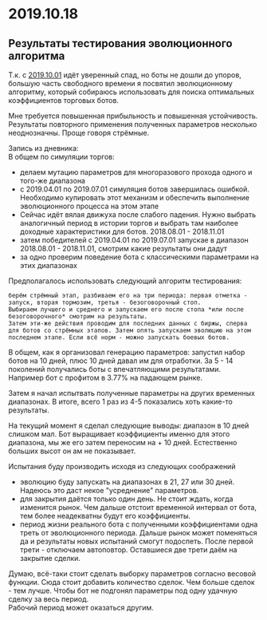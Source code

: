 # 2019.10.18
## Результаты тестирования эволюционного алгоритма
Т.к. с [2019.10.01](2019.10.01.md) идёт уверенный спад, но боты не дошли до упоров, большую часть свободного времени я посвятил эволюционному алгоритму, который собираюсь использовать для поиска оптимальных коэффициентов торговых ботов.

Мне требуется повышенная прибыльность и повышенная устойчивость.  
Результаты повторного применения полученных параметров несколько неоднозначны. Проще говоря стрёмные.

Запись из дневника:  
В общем по симуляции торгов:
 - делаем мутацию параметров для многоразового прохода одного и того-же диапазона
 - с 2019.04.01 по 2019.07.01 симуляция ботов завершилась ошибкой. Необходимо купировать этот механизм и обеспечить выполнение эволюционного процесса на этом этапе
 - Сейчас идёт вялая движуха после слабого падения. Нужно выбрать аналогичный период в истории торгов и выбрать там наиболее доходные характеристики для ботов. 2018.08.01 - 2018.11.01
 - затем победителей с 2019.04.01 по 2019.07.01 запускае в диапазон 2018.08.01 - 2018.11.01, смотрим какие результаты они дадут
 - за одно проверим поведение бота с классическими параметрами на этих диапазонах

Предполагалось использовать следующий алгоритм тестирования:
```
берём стрёмный этап, разбиваем его на три периода: первая отметка - запуск, вторая тормозим, третья - безоговорочный стоп.  
Выбираем лучшего и среднего и запускаем его после стопа *или после безоговорочного* смотрим на результаты.  
Затем эти-же действия проводим для последних данных с биржы, сперва для ботов со стрёмных этапов. Затем опять запускаем эволюцию на этом последнем этапе. Если всё норм - можно запускать боевых ботов.
```

В общем, как я организовал генерацию параметров:
запустил набор ботов на 10 дней, плюс 10 дней давал им для отработки. За 5 - 14 поколений получались боты с впечатляющими результатами.  
Например бот с профитом в 3.77% на падающем рынке.

Затем я начал испытвать полученные параметры на других временных диапазонах. В итоге, всего 1 раз из 4-5 показались хоть какие-то результаты.

На текущий момент я сделал следующие выводы: диапазон в 10 дней слишком мал. Бот выращивает коэффициенты именно для этого диапазона, мы же его затем переносим на + 10 дней. Естественно больших высот он ам не показывает.

Испытания буду производить исходя из следующих соображений
 - эволюцию буду запускать на диапазонах в 21, 27 или 30 дней. Надеюсь это даст некое "усреднение" параметров.
 - для закрытия даётся только один день. Не стоит ждать, когда изменится рынок. Чем дальше отстоит временной интервал от бота, тем более неадекватны будут его коэффициенты.
 - период жизни реального бота с полученными коэффициентами одна треть от эволюционного периода. Дальше рынок может поменяться да и результаты новых испытаний смогут подоспеть. После первой трети - отключаем автоповтор. Оставшиеся две трети даём на закрытие сделки.

Думаю, всё-таки стоит сделать выборку параметров согласно весовой функции. Сюда стоит добавить количество сделок. Чем больше сделок - тем лучше. Чтобы бот не подгонял параметры под одну удачную сделку за весь период.  
Рабочий период может оказаться другим.